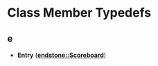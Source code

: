 
# Class Member Typedefs



## e

* **Entry** ([**endstone::Scoreboard**](classendstone_1_1Scoreboard.md))




